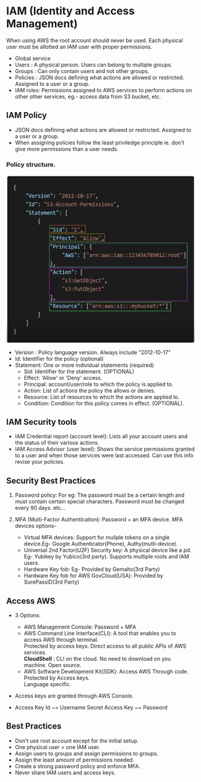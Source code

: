 # IAM (Identity and Access Management)

When using AWS the root account should never be used. Each physical user must be allotted an IAM user with proper permissions. 

- Global service
- Users : A physical person. Users can belong to multiple groups.
- Groups : Can only contain users and not other groups.
- Policies : JSON docs defining what actions are allowed or restricted. Assigned to a user or a group. 
- IAM roles: Permissions assigned to AWS services to perform actions on other other services, eg.- access data from S3 bucket, etc.

## IAM Policy

- JSON docs defining what actions are allowed or restricted. Assigned to a user or a group. 
- When assigning policies follow the least priviledge principle ie. don't give more permissions than a user needs.

### Policy structure.

![alt text](image-1.png)

- Version : Policy language version. Always include "2012-10-17" 
- Id: Identifier for the policy (optional)
- Statement: One or more individual statements (required)
    - Sid: Identifier for the statement. (OPTIONAL)
    - Effect: 'Allow' or 'Deny' access.
    - Principal: account/user/role to which the policy is applied to.
    - Action: List of actions the policy the allows or denies.
    - Resource: List of resources to which the actions are applied to.
    - Condition: Condition for this policy comes in effect. (OPTIONAL).

## IAM Security tools

- IAM Credential report (account level): Lists all your account users and the status of their various actions.
- IAM Access Advisor (user level): Shows the service permissions granted to a user and when those services were last accessed.
Can use this info revise your policies. 

## Security Best Practices

1. Password policy: For eg: The password must be a certain length and must contain certain special characters. Password must be changed every 90 days. etc...

2. MFA (Multi-Factor Authentication): Password + an MFA device.
    MFA devices options-
    - Virtual MFA devices: Support for muliple tokens on a single device.Eg- Google Authenticator(Phone), Authy(mutli-device).
    - Universal 2nd Factor(U2F) Security key: A physical device like a pd. Eg- Yubikey by Yubico(3rd party). Supports multiple roots and IAM users.
    - Hardware Key fob: Eg- Provided by Gemalto(3rd Party)
    - Hardware Key fob for AWS GovCloud(USA): Provided by SurePassID(3rd Party)

## Access AWS

- 3 Options: 
    - AWS Management Console: Password + MFA
    - AWS Command Line Interface(CLI): A tool that enables you to access AWS through terminal.   
      Protected by access keys.
      Direct access to all public APIs of AWS services.  
      **CloudShell** : CLI on the cloud. No need to download on you machine.
    Open source. 
    - AWS Software Development Kit(SDK): Access AWS Through code.  
      Protected by Access keys.   
      Language specific.

- Access keys are granted through AWS Console.
- Access Key Id ~= Username
  Secret Access Key ~= Password

## Best Practices

- Don't use root account except for the initial setup.
- One physical user = one IAM user.
- Assign users to groups and assign permissions to groups. 
- Assign the least amount of permissions needed.
- Create a strong password policy and enforce MFA.
- Never share IAM users and access keys.